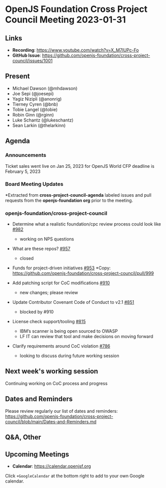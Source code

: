 # OpenJS Foundation Cross Project Council Meeting 2023-01-31

## Links

* **Recording**: https://www.youtube.com/watch?v=X_M7lUPc-Fo
* **GitHub Issue**: https://github.com/openjs-foundation/cross-project-council/issues/1001

## Present

* Michael Dawson (@mhdawson)
* Joe Sepi (@joesepi)
* Yagiz Nizipli (@anonrig)
* Tierney Cyren (@bnb)
* Tobie Langel (@tobie)
* Robin Ginn (@rginn)
* Luke Schantz (@lukeschantz)
* Sean Larkin (@thelarkinn)

## Agenda

### Announcements
Ticket sales went live on Jan 25, 2023 for OpenJS World
CFP deadline is February 5, 2023

### Board Meeting Updates

*Extracted from **cross-project-council-agenda** labeled issues and pull requests from the **openjs-foundation org** prior to the meeting.

### openjs-foundation/cross-project-council

* Determine what a realistic foundation/cpc review process could look like [#982](https://github.com/openjs-foundation/cross-project-council/issues/982)
  * working on NPS questions

* What are these repos? [#957](https://github.com/openjs-foundation/cross-project-council/issues/957)
  * closed

* Funds for project-driven initiatives [#953](https://github.com/openjs-foundation/cross-project-council/issues/953)
	*Copy: https://github.com/openjs-foundation/cross-project-council/pull/999

* Add patching script for CoC modifications [#910](https://github.com/openjs-foundation/cross-project-council/issues/910)
  * new changes; please review

* Update Contributor Covenant Code of Conduct to v2.1 [#851](https://github.com/openjs-foundation/cross-project-council/pull/851)
  * blocked by #910

* License check support/tooling [#815](https://github.com/openjs-foundation/cross-project-council/issues/815)
  * IBM’s scanner is being open sourced to OWASP
  * LF IT can review that tool and make decisions on moving forward

* Clarify requirements around CoC violation [#786](https://github.com/openjs-foundation/cross-project-council/issues/786)
  * looking to discuss during future working session

## Next week's working session

Continuing working on CoC process and progress

## Dates and Reminders

Please review regularly our list of dates and reminders:
https://github.com/openjs-foundation/cross-project-council/blob/main/Dates-and-Reminders.md

## Q&A, Other

## Upcoming Meetings

* **Calendar**: <https://calendar.openjsf.org>

Click `+GoogleCalendar` at the bottom right to add to your own Google calendar.

